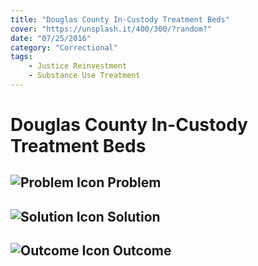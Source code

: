 ```yaml
---
title: "Douglas County In-Custody Treatment Beds"
cover: "https://unsplash.it/400/300/?random?"
date: "07/25/2016"
category: "Correctional"
tags:
    - Justice Reinvestment
    - Substance Use Treatment 
---
```


# Douglas County In-Custody Treatment Beds

## ![Problem Icon](https://github.com/google/material-design-icons/raw/master/alert/1x_web/ic_error_outline_black_48dp.png "Problem") Problem

## ![Solution Icon](https://github.com/google/material-design-icons/raw/master/action/1x_web/ic_lightbulb_outline_black_48dp.png "Solution") Solution

## ![Outcome Icon](https://github.com/google/material-design-icons/raw/master/action/1x_web/ic_view_list_black_48dp.png "Outcome") Outcome
